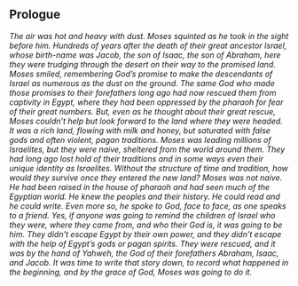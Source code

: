 ## Prologue

*The air was hot and heavy with dust. Moses squinted as he took in the sight before him. Hundreds of years after the death of their great ancestor Israel, whose birth-name was Jacob, the son of Isaac, the son of Abraham, here they were trudging through the desert on their way to the promised land. Moses smiled, remembering God’s promise to make the descendants of Israel as numerous as the dust on the ground. The same God who made those promises to their forefathers long ago had now rescued them from captivity in Egypt, where they had been oppressed by the pharaoh for fear of their great numbers. But, even as he thought about their great rescue, Moses couldn’t help but look forward to the land where they were headed. It was a rich land, flowing with milk and honey, but saturated with false gods and often violent, pagan traditions. Moses was leading millions of Israelites, but they were naive, sheltered from the world around them. They had long ago lost hold of their traditions and in some ways even their unique identity as Israelites. Without the structure of time and tradition, how would they survive once they entered the new land? Moses was not naive. He had been raised in the house of pharaoh and had seen much of the Egyptian world. He knew the peoples and their history. He could read and he could write. Even more so, he spoke to God, face to face, as one speaks to a friend. Yes, if anyone was going to remind the children of Israel who they were, where they came from, and who their God is, it was going to be him. They didn’t escape Egypt by their own power, and they didn’t escape with the help of Egypt’s gods or pagan spirits. They were rescued, and it was by the hand of Yahweh, the God of their forefathers Abraham, Isaac, and Jacob. It was time to write that story down, to record what happened in the beginning, and by the grace of God, Moses was going to do it.*
